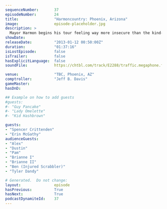 ```yaml
---
sequenceNumber:       37
episodeNumber:        24
title:                "Harmoncountry: Phoenix, Arizona"
image:                episode-placeholder.jpg
description: >
  Mayor Harmon begins his tour feeling way more insecure than the kind-hearted heroes of a new city. A Harmontown theme with an awesome hook starts getting workshopped. In D&D, the heroes fight cylinders.
showDate:             
releaseDate:          "2013-01-12 00:50:00Z"
duration:             "01:37:16"
isLostEpisode:        false
isTrailer:            false
hasExplicitLanguage:  false
soundFile:            https://chtbl.com/track/E2288/traffic.megaphone.fm/STA1114500278.mp3?updated=1554325542

venue:                "TBC, Phoenix, AZ"
comptroller:          "Jeff B. Davis"
gameMaster:           
hasDnD:               

## Example on how to add guests
#guests:
#- "Guy Pancake"
#- "Lady Omelette"
#- "Kid Hashbrown"

guests:
- "Spencer Crittenden"
- "Erin McGathy"
audienceGuests:
- "Alex"
- "Dustin"
- "Pam"
- "Brianne I"
- "Brianne II"
- "Ben (Injured Scrabbler)"
- "Tyler Dandy"

# Generated.  Do not change:
layout:               episode
hasPrevious:          True
hasNext:              True
podcastDynamiteId:    37
---
```

